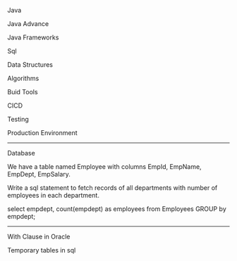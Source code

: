 Java

Java Advance

Java Frameworks

Sql

Data Structures

Algorithms

Buid Tools

CICD

Testing

Production Environment

---

Database

We have a table named Employee with columns EmpId, EmpName, EmpDept, EmpSalary.

Write a sql statement to fetch records of all departments with number of employees in each department.

select empdept, count(empdept) as employees from Employees GROUP by empdept;

---

With Clause in Oracle

Temporary tables in sql
